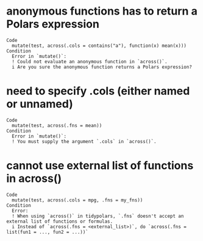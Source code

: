 # anonymous functions has to return a Polars expression

    Code
      mutate(test, across(.cols = contains("a"), function(x) mean(x)))
    Condition
      Error in `mutate()`:
      ! Could not evaluate an anonymous function in `across()`.
      i Are you sure the anonymous function returns a Polars expression?

# need to specify .cols (either named or unnamed)

    Code
      mutate(test, across(.fns = mean))
    Condition
      Error in `mutate()`:
      ! You must supply the argument `.cols` in `across()`.

# cannot use external list of functions in across()

    Code
      mutate(test, across(.cols = mpg, .fns = my_fns))
    Condition
      Error:
      ! When using `across()` in tidypolars, `.fns` doesn't accept an external list of functions or formulas.
      i Instead of `across(.fns = <external_list>)`, do `across(.fns = list(fun1 = ..., fun2 = ...))`

